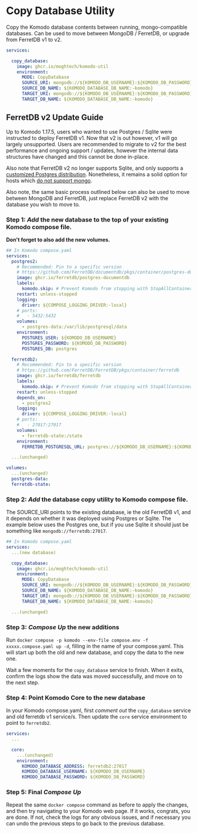 # Copy Database Utility

Copy the Komodo database contents between running, mongo-compatible databases.
Can be used to move between MongoDB / FerretDB, or upgrade from FerretDB v1 to v2.

```yaml
services:

  copy_database:
    image: ghcr.io/moghtech/komodo-util
    environment:
      MODE: CopyDatabase
      SOURCE_URI: mongodb://${KOMODO_DB_USERNAME}:${KOMODO_DB_PASSWORD}@source:27017
      SOURCE_DB_NAME: ${KOMODO_DATABASE_DB_NAME:-komodo}
      TARGET_URI: mongodb://${KOMODO_DB_USERNAME}:${KOMODO_DB_PASSWORD}@target:27017
      TARGET_DB_NAME: ${KOMODO_DATABASE_DB_NAME:-komodo}

```

## FerretDB v2 Update Guide

Up to Komodo 1.17.5, users who wanted to use Postgres / Sqlite were instructed to deploy FerretDB v1.
Now that v2 is out however, v1 will go largely unsupported. Users are recommended to migrate to v2 for
the best performance and ongoing support / updates, however the internal data structures
have changed and this cannot be done in-place. 

Also note that FerretDB v2 no longer supports Sqlite, and only supports 
a [customized Postgres distribution](https://docs.ferretdb.io/installation/documentdb/docker/).
Nonetheless, it remains a solid option for hosts which [do not support mongo](https://github.com/moghtech/komodo/issues/59).

Also note, the same basic process outlined below can also be used to move between MongoDB and FerretDB, just replace FerretDB v2
with the database you wish to move to.

### **Step 1**: *Add* the new database to the top of your existing Komodo compose file.

**Don't forget to also add the new volumes.**

```yaml
## In Komodo compose.yaml
services:
  postgres2:
    # Recommended: Pin to a specific version
    # https://github.com/FerretDB/documentdb/pkgs/container/postgres-documentdb
    image: ghcr.io/ferretdb/postgres-documentdb
    labels:
      komodo.skip: # Prevent Komodo from stopping with StopAllContainers
    restart: unless-stopped
    logging:
      driver: ${COMPOSE_LOGGING_DRIVER:-local}
    # ports:
    #   - 5432:5432
    volumes:
      - postgres-data:/var/lib/postgresql/data
    environment:
      POSTGRES_USER: ${KOMODO_DB_USERNAME}
      POSTGRES_PASSWORD: ${KOMODO_DB_PASSWORD}
      POSTGRES_DB: postgres

  ferretdb2:
    # Recommended: Pin to a specific version
    # https://github.com/FerretDB/FerretDB/pkgs/container/ferretdb
    image: ghcr.io/ferretdb/ferretdb
    labels:
      komodo.skip: # Prevent Komodo from stopping with StopAllContainers
    restart: unless-stopped
    depends_on:
      - postgres2
    logging:
      driver: ${COMPOSE_LOGGING_DRIVER:-local}
    # ports:
    #   - 27017:27017
    volumes:
      - ferretdb-state:/state
    environment:
      FERRETDB_POSTGRESQL_URL: postgres://${KOMODO_DB_USERNAME}:${KOMODO_DB_PASSWORD}@postgres2:5432/postgres

  ...(unchanged)

volumes:
  ...(unchanged)
  postgres-data:
  ferretdb-state:
```

### **Step 2**: *Add* the database copy utility to Komodo compose file.

The SOURCE_URI points to the existing database, ie the old FerretDB v1, and it depends
on whether it was deployed using Postgres or Sqlite. The example below uses the Postgres one,
but if you use Sqlite it should just be something like `mongodb://ferretdb:27017`.

```yaml
## In Komodo compose.yaml
services:
  ...(new database)

  copy_database:
    image: ghcr.io/moghtech/komodo-util
    environment:
      MODE: CopyDatabase
      SOURCE_URI: mongodb://${KOMODO_DB_USERNAME}:${KOMODO_DB_PASSWORD}@ferretdb:27017/${KOMODO_DATABASE_DB_NAME:-komodo}?authMechanism=PLAIN
      SOURCE_DB_NAME: ${KOMODO_DATABASE_DB_NAME:-komodo}
      TARGET_URI: mongodb://${KOMODO_DB_USERNAME}:${KOMODO_DB_PASSWORD}@ferretdb2:27017
      TARGET_DB_NAME: ${KOMODO_DATABASE_DB_NAME:-komodo}

  ...(unchanged)
```

### **Step 3**: *Compose Up* the new additions

Run `docker compose -p komodo --env-file compose.env -f xxxxx.compose.yaml up -d`, filling in the name of your compose.yaml.
This will start up both the old and new database, and copy the data to the new one.

Wait a few moments for the `copy_database` service to finish. When it exits,
confirm the logs show the data was moved successfully, and move on to the next step.

### **Step 4**: Point Komodo Core to the new database

In your Komodo compose.yaml, first *comment out* the `copy_database` service and old ferretdb v1 service/s.
Then update the `core` service environment to point to `ferretdb2`.

```yaml
services:
  ...

  core:
    ...(unchanged)
    environment:
      KOMODO_DATABASE_ADDRESS: ferretdb2:27017
      KOMODO_DATABASE_USERNAME: ${KOMODO_DB_USERNAME}
      KOMODO_DATABASE_PASSWORD: ${KOMODO_DB_PASSWORD}
```

### **Step 5**: Final *Compose Up*

Repeat the same `docker compose` command as before to apply the changes, and then try navigating to your Komodo web page.
If it works, congrats, you are done. If not, check the logs for any obvious issues, and if necessary you can undo the previous steps
to go back to the previous database.
